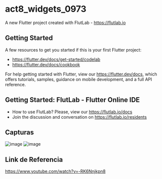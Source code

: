 # act8_widgets_0973

A new Flutter project created with FlutLab - https://flutlab.io

## Getting Started

A few resources to get you started if this is your first Flutter project:

- https://flutter.dev/docs/get-started/codelab
- https://flutter.dev/docs/cookbook

For help getting started with Flutter, view our
https://flutter.dev/docs, which offers tutorials,
samples, guidance on mobile development, and a full API reference.

## Getting Started: FlutLab - Flutter Online IDE

- How to use FlutLab? Please, view our https://flutlab.io/docs
- Join the discussion and conversation on https://flutlab.io/residents

## Capturas 
![image](https://github.com/nkmserrano/act8_botones_0973/assets/143548150/09f1a1ef-119a-4fdf-b82b-e190374a811e)
![image](https://github.com/nkmserrano/act8_botones_0973/assets/143548150/84b1a02e-eb8d-4dbb-8e63-acaab833bbf8)

## Link de Referencia
https://www.youtube.com/watch?v=-RK6Nnjkpn8

